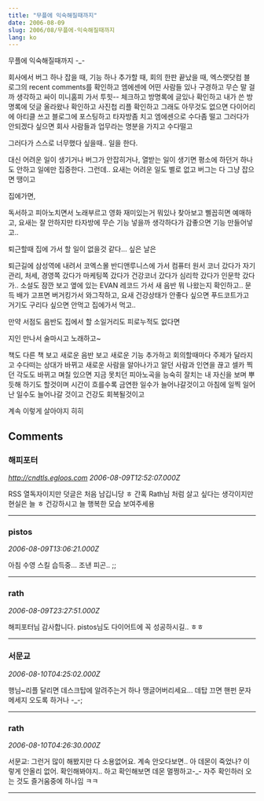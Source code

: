 ```yaml
---
title: "무플에 익숙해질때까지"
date: 2006-08-09
slug: 2006/08/무플에-익숙해질때까지
lang: ko
---
```


무플에 익숙해질때까지 -_-

회사에서 버그 하나 잡을 때, 기능 하나 추가할 때, 회의 한판 끝났을 때,
엑스랫닷컴 블로그의 recent comments를 확인하고 
엠에센에 어떤 사람들 있나 구경하고 무슨 말 걸까 생각하고 
싸이 미니홈피 가서 투힛-- 체크하고 방명록에 글있나 확인하고
내가 쓴 방명록에 덧글 올라왔나 확인하고 사진첩 리플 확인하고
그래도 아무것도 없으면 다이어리에 아티클 쓰고 블로그에 포스팅하고
타자방좀 치고 엠에센으로 수다좀 떨고 그러다가 안되겠다 싶으면
회사 사람들과 업무라는 명분을 가지고 수다떨고

그러다가 스스로 너무했다 싶을때.. 일을 한다.

대신 어려운 일이 생기거나 버그가 안잡히거나, 열받는 일이 생기면
평소에 하던거 하나도 안하고 일에만 집중한다.
그런데.. 요새는 어려운 일도 별로 없고 버그는 다 그냥 잡으면 땡이고

집에가면,

독서하고 피아노치면서 노래부르고 영화 재미있는거 뭐있나 찾아보고
삘꼽히면 예매하고, 요새는 잘 안하지만 타자방에 무슨 기능 넣을까 
생각하다가 감좋으면 기능 만들어넣고.. 

퇴근할때 집에 가서 할 일이 없을것 같다... 싶은 날은

퇴근길에 삼성역에 내려서 코엑스몰 반디앤루니스에 가서 
컴퓨터 원서 코너 갔다가 자기관리, 처세, 경영쪽 갔다가 마케팅쪽 갔다가
건강코너 갔다가 심리학 갔다가 인문학 갔다가.. 소설도 잠깐 보고 
옆에 있는 EVAN 레코드 가서 새 음반 뭐 나왔는지 확인하고.. 
문득 배가 고프면 버거킹가서 와그작하고, 요새 건강상태가 안좋다 싶으면
푸드코트가고 거기도 구리다 싶으면 안먹고 집에가서 먹고.. 

만약 서점도 음반도 집에서 할 소일거리도 피로누적도 없다면

지인 만나서 술마시고 노래하고~

책도 다른 책 보고 새로운 음반 보고 새로운 기능 추가하고
회의할때마다 주제가 달라지고 수다떠는 상대가 바뀌고 
새로운 사람을 알아나가고 알던 사람과 인연을 끊고 
셀카 찍던 각도도 바뀌고 며칠 있으면 지금 못치던 피아노곡을 
능숙히 잘치는 내 자신을 보며 뿌듯해 하기도 할것이며 
시간이 흐를수록 금연한 일수가 늘어나갈것이고
아침에 일찍 일어난 일수도 늘어나갈 것이고 건강도 회복될것이고

계속 이렇게 살아야지 히히

## Comments

### 해피포터
*http://cndtls.egloos.com*
*2006-08-09T12:52:07.000Z*

RSS 열독자이지만 덧글은 처음 남깁니당 ㅎ
간혹 Rath님 처럼 살고 싶다는 생각이지만 현실은 늘 ㅎ
건강하시고 늘 행복한 모습 보여주세용

---

### pistos
*2006-08-09T13:06:21.000Z*

아침 수영 스킬 습득중... 조낸 피곤.. ;;

---

### rath
*2006-08-09T23:27:51.000Z*

해피포터님 감사합니다. pistos님도 다이어트에 꼭 성공하시길.. ㅎㅎ

---

### 서문교
*2006-08-10T04:25:02.000Z*

행님~리플 달리면 데스크탑에 알려주는거 하나 맹글어버리세요...
데탑 끄면 핸펀 문자 메세지 오도록 하거나 -_-;

---

### rath
*2006-08-10T04:26:30.000Z*

서문교: 그런거 많이 해봤지만 다 소용없어요. 계속 안오다보면.. 아 데몬이 죽었나? 이렇게 안올리 없어. 확인해봐야지.. 하고 확인해보면 데몬 멀쩡하고-_- 자주 확인하러 오는 것도 즐거움중에 하나임 ㅋㅋ

---

